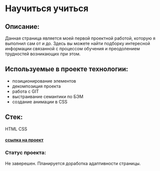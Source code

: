 # Научиться учиться

## Описание:
Данная страница является моей первой проектной работой, которую я выполнил сам от и до. Здесь вы можете найти подборку интересной информации связанной с процессом обучения и преодолением трудностей возникающих при этом.

## Используемые в проекте технологии:
- позиционирование элементов
- декомпозиция проекта
- работа с GIT
- выстраивание семантики по БЭМ
- создание анимации в CSS

## Стек:
HTML CSS

#### [cсылка на проект](https://jstgflx.github.io/How-to-learn/)

### Статус проекта:
Не заверешен. Планируется доработка адаптивности страницы.

